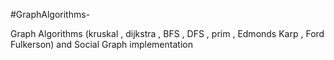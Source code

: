 #GraphAlgorithms-

Graph Algorithms (kruskal , dijkstra , BFS , DFS , prim , Edmonds Karp , Ford Fulkerson) and Social Graph implementation
